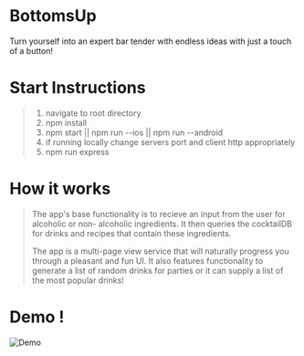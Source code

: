 # BottomsUp
Turn yourself into an expert bar tender with endless ideas with just a touch of a button!

# Start Instructions
> 1. navigate to root directory
> 2. npm install
> 3. npm start || npm run --ios || npm run --android
> 4. if running locally change servers port and client http appropriately 
> 5. npm run express

# How it works 
> The app's base functionality is to recieve an input from the user for alcoholic or non-
> alcoholic ingredients. It then queries the cocktailDB for drinks and recipes that contain
> these ingredients.
>
> The app is a multi-page view service that will naturally progress you through a pleasant and
> fun UI. It also features functionality to generate a list of random drinks for parties or it 
> can supply a list of the most popular drinks!

# Demo !
![Demo](https://media.giphy.com/media/iFnIzWLxYoxSeGiLH8/giphy.gif)

